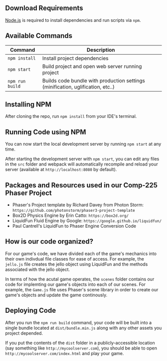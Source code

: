 ## Download Requirements

[Node.js](https://nodejs.org) is required to install dependencies and run scripts via `npm`.

## Available Commands

| Command | Description |
|---------|-------------|
| `npm install` | Install project dependencies |
| `npm start` | Build project and open web server running project |
| `npm run build` | Builds code bundle with production settings (minification, uglification, etc..) |

## Installing NPM

After cloning the repo, run `npm install` from your IDE's terminal.

## Running Code using NPM

You can now start the local development server by running `npm start` at any time.

After starting the development server with `npm start`, you can edit any files in the `src` folder and webpack will automatically recompile and reload your server (available at `http://localhost:8080` by default).

## Packages and Resources used in our Comp-225 Phaser Project
- Phaser's Project template by Richard Davey from Photon Storm: `https://github.com/photonstorm/phaser3-project-template`
- Box2D Physics Engine by Erin Catto: `https://box2d.org/`
- LiquidFun Fluid Engine by Google: `https://google.github.io/liquidfun/`
- Paul Cantrell's LiquidFun to Phaser Engine Conversion Code

## How is our code organized?
For our game's code, we have divided each of the game's mechanics into their own indivdual file classes for ease of access. For example, the `jello.js` file creates the jello object using LiquidFun and the methods associated with the jello object.

In terms of how the acutal game operates, the `scenes` folder contains our code for implemting our game's objects into each of our scenes. For example, the `Game.js` file uses Phaser's scene library in order to create our game's objects and update the game continously.

## Deploying Code

After you run the `npm run build` command, your code will be built into a single bundle located at `dist/bundle.min.js` along with any other assets you project depended. 

If you put the contents of the `dist` folder in a publicly-accessible location (say something like `http://mycoolserver.com`), you should be able to open `http://mycoolserver.com/index.html` and play your game.
